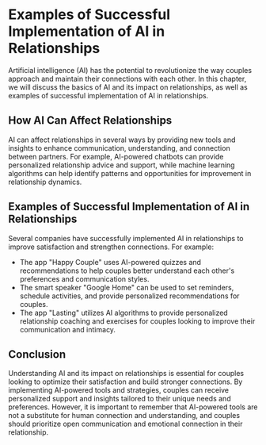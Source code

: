 Examples of Successful Implementation of AI in Relationships
=========================================================================================================================

Artificial intelligence (AI) has the potential to revolutionize the way couples approach and maintain their connections with each other. In this chapter, we will discuss the basics of AI and its impact on relationships, as well as examples of successful implementation of AI in relationships.

How AI Can Affect Relationships
-------------------------------

AI can affect relationships in several ways by providing new tools and insights to enhance communication, understanding, and connection between partners. For example, AI-powered chatbots can provide personalized relationship advice and support, while machine learning algorithms can help identify patterns and opportunities for improvement in relationship dynamics.

Examples of Successful Implementation of AI in Relationships
------------------------------------------------------------

Several companies have successfully implemented AI in relationships to improve satisfaction and strengthen connections. For example:

* The app "Happy Couple" uses AI-powered quizzes and recommendations to help couples better understand each other's preferences and communication styles.
* The smart speaker "Google Home" can be used to set reminders, schedule activities, and provide personalized recommendations for couples.
* The app "Lasting" utilizes AI algorithms to provide personalized relationship coaching and exercises for couples looking to improve their communication and intimacy.

Conclusion
----------

Understanding AI and its impact on relationships is essential for couples looking to optimize their satisfaction and build stronger connections. By implementing AI-powered tools and strategies, couples can receive personalized support and insights tailored to their unique needs and preferences. However, it is important to remember that AI-powered tools are not a substitute for human connection and understanding, and couples should prioritize open communication and emotional connection in their relationship.
